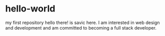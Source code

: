 # hello-world
my first repository
hello there! is savic here. I am interested in web design and development and am committed to becoming a full stack developer.
